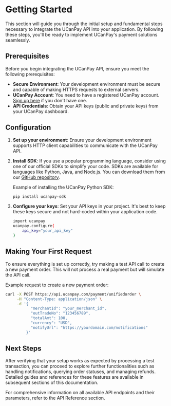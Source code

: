# Getting Started

This section will guide you through the initial setup and fundamental steps necessary to integrate the UCanPay API into your application. By following these steps, you'll be ready to implement UCanPay's payment solutions seamlessly.

## Prerequisites

Before you begin integrating the UCanPay API, ensure you meet the following prerequisites:

- **Secure Environment**: Your development environment must be secure and capable of making HTTPS requests to external servers.
- **UCanPay Account**: You need to have a registered UCanPay account. [Sign up here](https://ucanpay.com/signup) if you don't have one.
- **API Credentials**: Obtain your API keys (public and private keys) from your UCanPay dashboard.

## Configuration

1. **Set up your environment**: Ensure your development environment supports HTTP client capabilities to communicate with the UCanPay API.

2. **Install SDK**: If you use a popular programming language, consider using one of our official SDKs to simplify your code. SDKs are available for languages like Python, Java, and Node.js. You can download them from our [GitHub repository](https://github.com/ucanpay).

   Example of installing the UCanPay Python SDK:

   ```bash
   pip install ucanpay-sdk

3. **Configure your keys**: Set your API keys in your project. It's best to keep these keys secure and not hard-coded within your application code.

   ```bash
   import ucanpay
   ucanpay.configure(
       api_key="your_api_key"
   )
   ```

## Making Your First Request

To ensure everything is set up correctly, try making a test API call to create a new payment order. This will not process a real payment but will simulate the API call.

Example request to create a new payment order:

```bash
curl -X POST https://api.ucanpay.com/payment/unifiedorder \
     -H "Content-Type: application/json" \
     -d '{
           "merchantId": "your_merchant_id",
           "outTradeNo": "123456789",
           "totalAmt": 100,
           "currency": "USD",
           "notifyUrl": "https://yourdomain.com/notifications"
         }'
```

## Next Steps

After verifying that your setup works as expected by processing a test transaction, you can proceed to explore further functionalities such as handling notifications, querying order statuses, and managing refunds. Detailed guides and references for these features are available in subsequent sections of this documentation.

For comprehensive information on all available API endpoints and their parameters, refer to the API Reference section.